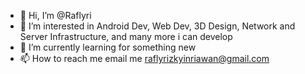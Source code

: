 - 👋 Hi, I’m @Raflyri
- 👀 I’m interested in Android Dev, Web Dev, 3D Design, Network and Server Infrastructure, and many more i can develop
- 🌱 I’m currently learning for something new
- 📫 How to reach me email me raflyrizkyinriawan@gmail.com

<!---
Raflyri/Raflyri is a ✨ special ✨ repository because its `README.md` (this file) appears on your GitHub profile.
You can click the Preview link to take a look at your changes.
--->
